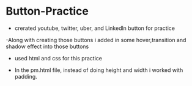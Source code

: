 # Button-Practice

- crerated youtube, twitter, uber, and Linkedln button for practice

-Along with creating those buttons i added in some hover,transition and shadow effect into those buttons

- used html and css for this practice 

- In the pm.html file, instead of doing height and width i worked with padding. 
